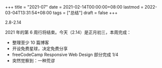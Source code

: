 +++
title = "2021-07"
date = 2021-02-14T00:00:00+08:00
lastmod = 2022-03-04T13:31:54+08:00
tags = ["总结"]
draft = false
+++

2.8-2.14

2021 年的第 6 周行将结束。今天（2.14）是正月初三，本周完成：

-   整理至少 10 篇博客
-   开设免费星球，决定免费分享
-   freeCodeCamp Responsive Web Design 部分完成 1/4
-   突然觉察到：一种荒谬